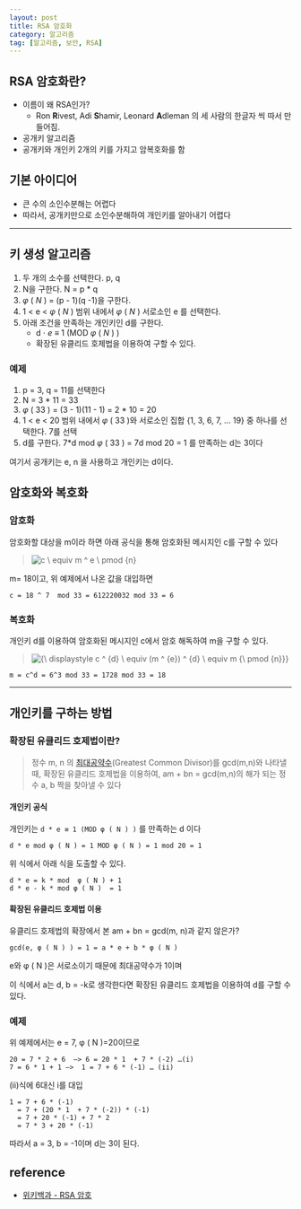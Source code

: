 ```yaml
---
layout: post
title: RSA 암호화
category: 알고리즘
tag: [알고리즘, 보안, RSA]
---
```




## RSA 암호화란? 

* 이름이 왜 RSA인가?
  * Ron **R**ivest, Adi **S**hamir, Leonard **A**dleman 의 세 사람의 한글자 씩 따서 만들어짐.
* 공개키 알고리즘
* 공개키와 개인키 2개의 키를 가지고 암복호화를 함



## 기본 아이디어

* 큰 수의 소인수분해는 어렵다
* 따라서, 공개키만으로 소인수분해하여 개인키를 알아내기 어렵다



***



## 키 생성 알고리즘

1. 두 개의 소수를 선택한다. p, q
2. N을 구한다. N = p * q
3. *φ* ( *N* ) = (p - 1)(q -1)을 구한다. 
4. 1 < e < *φ* ( *N* ) 범위 내에서 *φ* ( *N* ) 서로소인 e 를 선택한다.
5. 아래 조건을 만족하는 개인키인 d를 구한다. 
   * d ⋅ *e* ≡ 1 (MOD *φ* ( *N* ) )
   * 확장된 유클리드 호제법을 이용하여 구할 수 있다.



### 예제

1. p = 3, q = 11를 선택한다
2. N = 3 * 11 = 33
3. *φ* ( 33 ) = (3 - 1)(11 - 1) = 2 * 10 = 20
4. 1 < e < 20 범위 내에서 *φ* ( 33 )와 서로소인 집합 {1, 3, 6, 7, ... 19} 중 하나를 선택한다. 7를 선택
5. d를 구한다.  7*d mod  *φ* ( 33 )   = 7d mod 20 = 1 를 만족하는 d는 3이다



여기서 공개키는 e, n 을 사용하고 개인키는 d이다.



## 암호화와 복호화

### 암호화
암호화할 대상을 m이라 하면 아래 공식을 통해 암호화된 메시지인 c를 구할 수 있다

> ![ c \ equiv m ^ e \ pmod {n} ](https://wikimedia.org/api/rest_v1/media/math/render/svg/fbfc70524a1ad983e6f3aac51226b9ca92fefb10)

m= 18이고, 위 예제에서 나온 값을 대입하면

```
c = 18 ^ 7  mod 33 = 612220032 mod 33 = 6
```


### 복호화

개인키 d를 이용하여 암호화된 메시지인 c에서 암호 해독하여 m을 구할 수 있다.

> ![{\ displaystyle c ^ {d} \ equiv (m ^ {e}) ^ {d} \ equiv m {\ pmod {n}}}](https://wikimedia.org/api/rest_v1/media/math/render/svg/10227461ee5f4784484f082d744ba5b8c468668c)

```
m = c^d = 6^3 mod 33 = 1728 mod 33 = 18
```



***





## 개인키를 구하는 방법

### 확장된 유클리드 호제법이란?

>  정수 m, n 의 [최대공약수](https://ko.wikipedia.org/wiki/%EC%B5%9C%EB%8C%80%EA%B3%B5%EC%95%BD%EC%88%98)(Greatest Common Divisor)를 gcd(m,n)와 나타낼 때, 확장된 유클리드 호제법을 이용하여, am + bn = gcd(m,n)의 해가 되는 정수 a, b 짝을 찾아낼 수 있다


#### 개인키 공식
개인키는 `d * e ≡ 1 (MOD φ ( N ) )` 를 만족하는 d 이다

```
d * e mod φ ( N ) = 1 MOD φ ( N ) = 1 mod 20 = 1
```


위 식에서 아래 식을 도출할 수 있다. 

```
d * e = k * mod  φ ( N ) + 1 
d * e - k * mod φ ( N )  = 1 
```

#### 확장된 유클리드 호제법 이용

유클리드 호제법의 확장에서 본 am + bn = gcd(m, n)과 같지 않은가?

```
gcd(e, φ ( N ) ) = 1 = a * e + b * φ ( N )
```

e와 φ ( N )은 서로소이기 때문에 최대공약수가 1이며

이 식에서 a는 d, b = -k로 생각한다면 확장된 유클리드 호제법을 이용하여 d를 구할 수 있다.


### 예제
위 예제에서는 e = 7, φ ( N )=20이므로
```
20 = 7 * 2 + 6  —> 6 = 20 * 1  + 7 * (-2) …(i)
7 = 6 * 1 + 1 —>  1 = 7 + 6 * (-1) … (ii)
```

(ii)식에 6대신 i를 대입

```
1 = 7 + 6 * (-1)
  = 7 + (20 * 1  + 7 * (-2)) * (-1)
  = 7 + 20 * (-1) + 7 * 2
  = 7 * 3 + 20 * (-1)
```

따라서 a = 3, b = -1이며 d는 3이 된다.



## reference

* [위키백과 - RSA 암호](https://ko.wikipedia.org/wiki/RSA_%EC%95%94%ED%98%B8#%ED%82%A4%EC%9D%98_%EC%83%9D%EC%84%B1)
